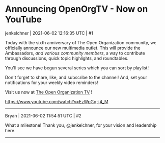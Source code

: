 # Announcing OpenOrgTV - Now on YouTube
jenkelchner | 2021-06-02 12:16:35 UTC | #1

Today with the sixth anniversary of The Open Organization community, we officially announce our new multimedia outlet. This will provide the Ambassadors, *and various community members*, a way to contribute through discussions, quick topic highlights, and roundtables.

You'll see we have begun several series which you can sort by playlist! 

Don't forget to share, like, and subscribe to the channel! And, set your notifications for your weekly video reminders!

Visit us now at [The Open Organization TV](https://theopenorganization.tv) !

https://www.youtube.com/watch?v=EzWpGq-j4_M

-------------------------

Bryan | 2021-06-02 11:54:51 UTC | #2

What a milestone! Thank you, @jenkelchner, for your vision and leadership here.

-------------------------

